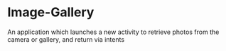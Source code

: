 # Image-Gallery
An application which launches a new activity to retrieve photos from the camera or gallery, and return via intents
